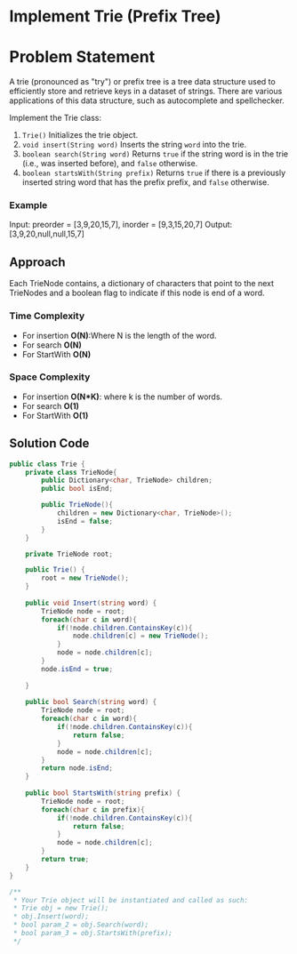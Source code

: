 # Implement Trie (Prefix Tree)

# Problem Statement
A trie (pronounced as "try") or prefix tree is a tree data structure used to efficiently store and retrieve keys in a dataset of strings. There are various applications of this data structure, such as autocomplete and spellchecker.

Implement the Trie class:

1. `Trie()` Initializes the trie object.
2. `void insert(String word)` Inserts the string `word` into the trie.
3. `boolean search(String word)` Returns `true` if the string word is in the trie (i.e., was inserted before), and `false` otherwise.
4. `boolean startsWith(String prefix)` Returns `true` if there is a previously inserted string word that has the prefix prefix, and `false` otherwise.
### Example
Input: preorder = [3,9,20,15,7], inorder = [9,3,15,20,7]
Output: [3,9,20,null,null,15,7]

## Approach
Each TrieNode contains, a dictionary of characters that point to the next TrieNodes and a boolean flag to indicate if this node is end of a word.
### Time Complexity
- For insertion **O(N)**:Where N is the length of the word.
- For search **O(N)** 
- For StartWith **O(N)**
### Space Complexity
- For insertion **O(N*K)**: where k is the number of words.
- For search **O(1)** 
- For StartWith **O(1)**
## Solution Code
```C#
public class Trie {
    private class TrieNode{
        public Dictionary<char, TrieNode> children; 
        public bool isEnd;

        public TrieNode(){
            children = new Dictionary<char, TrieNode>();
            isEnd = false;
        }
    }

    private TrieNode root;

    public Trie() {
        root = new TrieNode();
    }
    
    public void Insert(string word) {
        TrieNode node = root;
        foreach(char c in word){
            if(!node.children.ContainsKey(c)){
                node.children[c] = new TrieNode();
            }
            node = node.children[c];
        }
        node.isEnd = true;  
        
    }
    
    public bool Search(string word) {
        TrieNode node = root;
        foreach(char c in word){
            if(!node.children.ContainsKey(c)){
                return false;
            }
            node = node.children[c];
        }
        return node.isEnd;
    }
    
    public bool StartsWith(string prefix) {
        TrieNode node = root;
        foreach(char c in prefix){
            if(!node.children.ContainsKey(c)){
                return false;
            }
            node = node.children[c];
        }
        return true;
    }
}

/**
 * Your Trie object will be instantiated and called as such:
 * Trie obj = new Trie();
 * obj.Insert(word);
 * bool param_2 = obj.Search(word);
 * bool param_3 = obj.StartsWith(prefix);
 */